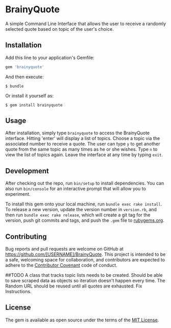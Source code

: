 # BrainyQuote
A simple Command Line Interface that allows the user to receive a randomly
selected quote based on topic of the user's choice.


## Installation

Add this line to your application's Gemfile:

```ruby
gem 'brainyquote'
```

And then execute:

    $ bundle

Or install it yourself as:

    $ gem install brainyquote

## Usage

After installation, simply type `brainyquote` to access the BrainyQuote interface.
Hitting 'enter' will display a list of topics.
Choose a topic via the associated number to receive a quote.
The user can type `y` to get another quote from the same topic as many times
as he or she wishes.
Type `n` to view the list of topics again.
Leave the interface at any time by typing `exit`.

## Development

After checking out the repo, run `bin/setup` to install dependencies. You can also run `bin/console` for an interactive prompt that will allow you to experiment.

To install this gem onto your local machine, run `bundle exec rake install`. To release a new version, update the version number in `version.rb`, and then run `bundle exec rake release`, which will create a git tag for the version, push git commits and tags, and push the `.gem` file to [rubygems.org](https://rubygems.org).

## Contributing

Bug reports and pull requests are welcome on GitHub at https://github.com/[USERNAME]/BrainyQuote. This project is intended to be a safe, welcoming space for collaboration, and contributors are expected to adhere to the [Contributor Covenant](http://contributor-covenant.org) code of conduct.


##TODO
A class that tracks topic lists needs to be created.
Should be able to save scraped data as objects so iteration doesn't happen every time.
The Random URL should be reused until all quotes are exhausted.
Fix Instructions.


## License

The gem is available as open source under the terms of the [MIT License](http://opensource.org/licenses/MIT).
